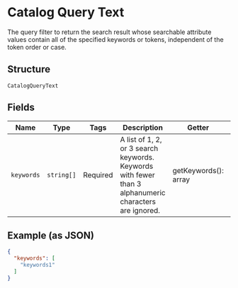 
# Catalog Query Text

The query filter to return the search result whose searchable attribute values contain all of the specified keywords or tokens, independent of the token order or case.

## Structure

`CatalogQueryText`

## Fields

| Name | Type | Tags | Description | Getter | Setter |
|  --- | --- | --- | --- | --- | --- |
| `keywords` | `string[]` | Required | A list of 1, 2, or 3 search keywords. Keywords with fewer than 3 alphanumeric characters are ignored. | getKeywords(): array | setKeywords(array keywords): void |

## Example (as JSON)

```json
{
  "keywords": [
    "keywords1"
  ]
}
```

